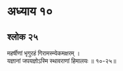 # अध्याय १०

## श्लोक २५

महर्षीणां भृगुरहं गिरामस्म्येकमक्षरम् ।<br>यज्ञानां जपयज्ञोऽस्मि स्थावराणां हिमालयः ॥ १०-२५॥<br><br>

